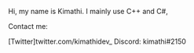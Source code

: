 Hi, my name is Kimathi. I mainly use C++ and C#,


Contact me:

[Twitter]twitter.com/kimathidev_
Discord: kimathi#2150
